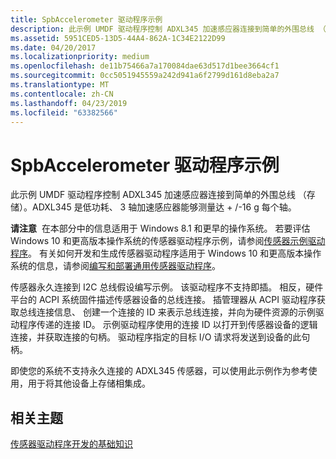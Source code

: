 ```yaml
---
title: SpbAccelerometer 驱动程序示例
description: 此示例 UMDF 驱动程序控制 ADXL345 加速感应器连接到简单的外围总线 （存储）。
ms.assetid: 5951CED5-13D5-44A4-862A-1C34E2122D99
ms.date: 04/20/2017
ms.localizationpriority: medium
ms.openlocfilehash: de11b75466a7a170084dae63d517d1bee3664cf1
ms.sourcegitcommit: 0cc5051945559a242d941a6f2799d161d8eba2a7
ms.translationtype: MT
ms.contentlocale: zh-CN
ms.lasthandoff: 04/23/2019
ms.locfileid: "63382566"
---
```

# <a name="spbaccelerometer-driver-sample"></a>SpbAccelerometer 驱动程序示例


此示例 UMDF 驱动程序控制 ADXL345 加速感应器连接到简单的外围总线 （存储）。ADXL345 是低功耗、 3 轴加速感应器能够测量达 + /-16 g 每个轴。

**请注意**  在本部分中的信息适用于 Windows 8.1 和更早的操作系统。 若要评估 Windows 10 和更高版本操作系统的传感器驱动程序示例，请参阅[传感器示例驱动程序](https://github.com/Microsoft/Windows-driver-samples/tree/master/sensors)。 有关如何开发和生成传感器驱动程序适用于 Windows 10 和更高版本操作系统的信息，请参阅[编写和部署通用传感器驱动程序](write-and-deploy-your-universal-sensor-driver.md)。

 

传感器永久连接到 I2C 总线假设编写示例。 该驱动程序不支持即插。 相反，硬件平台的 ACPI 系统固件描述传感器设备的总线连接。 插管理器从 ACPI 驱动程序获取总线连接信息、 创建一个连接的 ID 来表示总线连接，并向为硬件资源的示例驱动程序传递的连接 ID。 示例驱动程序使用的连接 ID 以打开到传感器设备的逻辑连接，并获取连接的句柄。 驱动程序指定的目标 I/O 请求将发送到设备的此句柄。

即使您的系统不支持永久连接的 ADXL345 传感器，可以使用此示例作为参考使用，用于将其他设备上存储相集成。

## <a name="related-topics"></a>相关主题
[传感器驱动程序开发的基础知识](sensor-driver-development-basics.md)  



